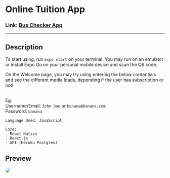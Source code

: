 # Online Tuition App

### Link: [Bus Checker App](https://SDI4-G2.github.io/project-1)

---

## Description

To start using, run `expo start` on your terminal. You may run on an emulator or install Expo Go on your personal mobile device and scan the QR code.

On the Welcome page, you may try using entering the below credentials and see the different media loads, depending if the user has subscription or not!

<br>Eg.
<br>Username/Email: `John Doe` or `banana@banana.com`
<br>Password: `banana`

```
Language Used: JavaScript

Core:
- React Native
- React.js
- API (Heroku Postgres)
```

## Preview

<img src="./assets/ss.png" style="border-radius:10px;margin-bottom:1rem;">
